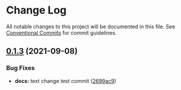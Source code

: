 # Change Log

All notable changes to this project will be documented in this file.
See [Conventional Commits](https://conventionalcommits.org) for commit guidelines.

## [0.1.3](https://github.com/tiagoassunc/React.js/compare/v0.1.2...v0.1.3) (2021-09-08)


### Bug Fixes

* **docs:** text change test commit ([2699ac9](https://github.com/tiagoassunc/React.js/commit/2699ac9e7045167df2542c085adbb2dd3ba4e0e9))
